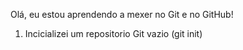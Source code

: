 Olá, eu estou aprendendo a mexer no Git e no GitHub!

1. Incicializei um repositorio Git vazio (git init)

